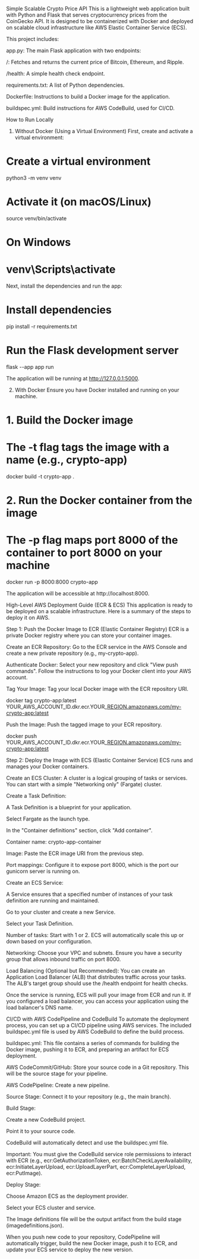 Simple Scalable Crypto Price API
This is a lightweight web application built with Python and Flask that serves cryptocurrency prices from the CoinGecko API. It is designed to be containerized with Docker and deployed on scalable cloud infrastructure like AWS Elastic Container Service (ECS).

This project includes:

app.py: The main Flask application with two endpoints:

/: Fetches and returns the current price of Bitcoin, Ethereum, and Ripple.

/health: A simple health check endpoint.

requirements.txt: A list of Python dependencies.

Dockerfile: Instructions to build a Docker image for the application.

buildspec.yml: Build instructions for AWS CodeBuild, used for CI/CD.

How to Run Locally
1. Without Docker (Using a Virtual Environment)
First, create and activate a virtual environment:

# Create a virtual environment
python3 -m venv venv

# Activate it (on macOS/Linux)
source venv/bin/activate

# On Windows
# venv\Scripts\activate

Next, install the dependencies and run the app:

# Install dependencies
pip install -r requirements.txt

# Run the Flask development server
flask --app app run

The application will be running at http://127.0.0.1:5000.

2. With Docker
Ensure you have Docker installed and running on your machine.

# 1. Build the Docker image
# The -t flag tags the image with a name (e.g., crypto-app)
docker build -t crypto-app .

# 2. Run the Docker container from the image
# The -p flag maps port 8000 of the container to port 8000 on your machine
docker run -p 8000:8000 crypto-app

The application will be accessible at http://localhost:8000.

High-Level AWS Deployment Guide (ECR & ECS)
This application is ready to be deployed on a scalable infrastructure. Here is a summary of the steps to deploy it on AWS.

Step 1: Push the Docker Image to ECR (Elastic Container Registry)
ECR is a private Docker registry where you can store your container images.

Create an ECR Repository: Go to the ECR service in the AWS Console and create a new private repository (e.g., my-crypto-app).

Authenticate Docker: Select your new repository and click "View push commands". Follow the instructions to log your Docker client into your AWS account.

Tag Your Image: Tag your local Docker image with the ECR repository URI.

docker tag crypto-app:latest YOUR_AWS_ACCOUNT_ID.dkr.ecr.YOUR_[REGION.amazonaws.com/my-crypto-app:latest](https://REGION.amazonaws.com/my-crypto-app:latest)

Push the Image: Push the tagged image to your ECR repository.

docker push YOUR_AWS_ACCOUNT_ID.dkr.ecr.YOUR_[REGION.amazonaws.com/my-crypto-app:latest](https://REGION.amazonaws.com/my-crypto-app:latest)

Step 2: Deploy the Image with ECS (Elastic Container Service)
ECS runs and manages your Docker containers.

Create an ECS Cluster: A cluster is a logical grouping of tasks or services. You can start with a simple "Networking only" (Fargate) cluster.

Create a Task Definition:

A Task Definition is a blueprint for your application.

Select Fargate as the launch type.

In the "Container definitions" section, click "Add container".

Container name: crypto-app-container

Image: Paste the ECR image URI from the previous step.

Port mappings: Configure it to expose port 8000, which is the port our gunicorn server is running on.

Create an ECS Service:

A Service ensures that a specified number of instances of your task definition are running and maintained.

Go to your cluster and create a new Service.

Select your Task Definition.

Number of tasks: Start with 1 or 2. ECS will automatically scale this up or down based on your configuration.

Networking: Choose your VPC and subnets. Ensure you have a security group that allows inbound traffic on port 8000.

Load Balancing (Optional but Recommended): You can create an Application Load Balancer (ALB) that distributes traffic across your tasks. The ALB's target group should use the /health endpoint for health checks.

Once the service is running, ECS will pull your image from ECR and run it. If you configured a load balancer, you can access your application using the load balancer's DNS name.

CI/CD with AWS CodePipeline and CodeBuild
To automate the deployment process, you can set up a CI/CD pipeline using AWS services. The included buildspec.yml file is used by AWS CodeBuild to define the build process.

buildspec.yml: This file contains a series of commands for building the Docker image, pushing it to ECR, and preparing an artifact for ECS deployment.

AWS CodeCommit/GitHub: Store your source code in a Git repository. This will be the source stage for your pipeline.

AWS CodePipeline: Create a new pipeline.

Source Stage: Connect it to your repository (e.g., the main branch).

Build Stage:

Create a new CodeBuild project.

Point it to your source code.

CodeBuild will automatically detect and use the buildspec.yml file.

Important: You must give the CodeBuild service role permissions to interact with ECR (e.g., ecr:GetAuthorizationToken, ecr:BatchCheckLayerAvailability, ecr:InitiateLayerUpload, ecr:UploadLayerPart, ecr:CompleteLayerUpload, ecr:PutImage).

Deploy Stage:

Choose Amazon ECS as the deployment provider.

Select your ECS cluster and service.

The Image definitions file will be the output artifact from the build stage (imagedefinitions.json).

When you push new code to your repository, CodePipeline will automatically trigger, build the new Docker image, push it to ECR, and update your ECS service to deploy the new version.

